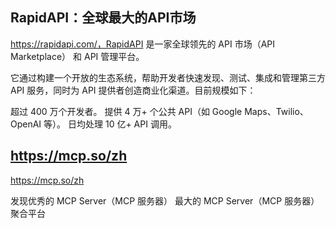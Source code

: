 

## RapidAPI：全球最大的API市场

https://rapidapi.com/，RapidAPI 是一家全球领先的 API 市场（API Marketplace） 和 API 管理平台。

它通过构建一个开放的生态系统，帮助开发者快速发现、测试、集成和管理第三方 API 服务，同时为 API 提供者创造商业化渠道。目前规模如下：

超过 400 万个开发者。
提供 4 万+ 个公共 API（如 Google Maps、Twilio、OpenAI 等）。
日均处理 10 亿+ API 调用。



## https://mcp.so/zh

https://mcp.so/zh

发现优秀的 MCP Server（MCP 服务器）
最大的 MCP Server（MCP 服务器）聚合平台







